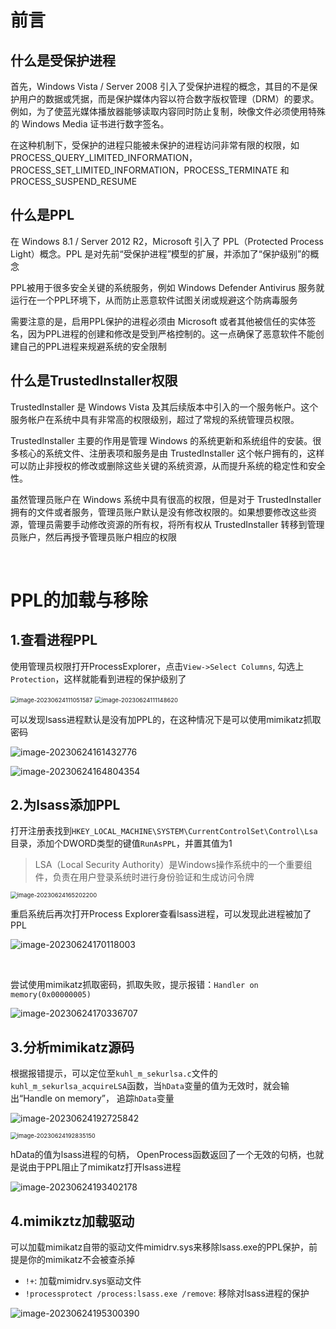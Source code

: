 # 前言

## 什么是受保护进程

首先，Windows Vista / Server 2008 引入了受保护进程的概念，其目的不是保护用户的数据或凭据，而是保护媒体内容以符合数字版权管理（DRM）的要求。例如，为了使蓝光媒体播放器能够读取内容同时防止复制，映像文件必须使用特殊的 Windows Media 证书进行数字签名。

在这种机制下，受保护的进程只能被未保护的进程访问非常有限的权限，如 PROCESS_QUERY_LIMITED_INFORMATION，PROCESS_SET_LIMITED_INFORMATION，PROCESS_TERMINATE 和 PROCESS_SUSPEND_RESUME



## 什么是PPL

在 Windows 8.1 / Server 2012 R2，Microsoft 引入了 PPL（Protected Process Light）概念。PPL 是对先前“受保护进程”模型的扩展，并添加了“保护级别”的概念

PPL被用于很多安全关键的系统服务，例如 Windows Defender Antivirus 服务就运行在一个PPL环境下，从而防止恶意软件试图关闭或规避这个防病毒服务

需要注意的是，启用PPL保护的进程必须由 Microsoft 或者其他被信任的实体签名，因为PPL进程的创建和修改是受到严格控制的。这一点确保了恶意软件不能创建自己的PPL进程来规避系统的安全限制



## 什么是TrustedInstaller权限

TrustedInstaller 是 Windows Vista 及其后续版本中引入的一个服务帐户。这个服务帐户在系统中具有非常高的权限级别，超过了常规的系统管理员权限。

TrustedInstaller 主要的作用是管理 Windows 的系统更新和系统组件的安装。很多核心的系统文件、注册表项和服务是由 TrustedInstaller 这个帐户拥有的，这样可以防止非授权的修改或删除这些关键的系统资源，从而提升系统的稳定性和安全性。

虽然管理员账户在 Windows 系统中具有很高的权限，但是对于 TrustedInstaller 拥有的文件或者服务，管理员账户默认是没有修改权限的。如果想要修改这些资源，管理员需要手动修改资源的所有权，将所有权从 TrustedInstaller 转移到管理员账户，然后再授予管理员账户相应的权限

​		

# PPL的加载与移除

## 1.查看进程PPL

使用管理员权限打开ProcessExplorer，点击`View->Select Columns`, 勾选上`Protection`，这样就能看到进程的保护级别了

<img src="BypassPPL/image-20230624111051587.png" alt="image-20230624111051587" style="zoom:67%;" />	

<img src="BypassPPL/image-20230624111148620.png" alt="image-20230624111148620" style="zoom:67%;" />	



可以发现lsass进程默认是没有加PPL的，在这种情况下是可以使用mimikatz抓取密码

![image-20230624161432776](BypassPPL/image-20230624161432776.png)

![image-20230624164804354](BypassPPL/image-20230624164804354.png)	



## 2.为lsass添加PPL

打开注册表找到`HKEY_LOCAL_MACHINE\SYSTEM\CurrentControlSet\Control\Lsa`目录，添加个DWORD类型的键值`RunAsPPL`，并置其值为1

> LSA（Local Security Authority）是Windows操作系统中的一个重要组件，负责在用户登录系统时进行身份验证和生成访问令牌

<img src="BypassPPL/image-20230624165202200.png" alt="image-20230624165202200" style="zoom:67%;" />	



重启系统后再次打开Process Explorer查看lsass进程，可以发现此进程被加了PPL

![image-20230624170118003](BypassPPL/image-20230624170118003.png)

​	

尝试使用mimikatz抓取密码，抓取失败，提示报错：`Handler on memory(0x00000005)`

![image-20230624170336707](BypassPPL/image-20230624170336707.png)	



## 3.分析mimikatz源码

根据报错提示，可以定位至`kuhl_m_sekurlsa.c`文件的`kuhl_m_sekurlsa_acquireLSA`函数，当`hData`变量的值为无效时，就会输出“Handle on memory”， 追踪`hData`变量

![image-20230624192725842](BypassPPL/image-20230624192725842.png)

<img src="BypassPPL/image-20230624192835150.png" alt="image-20230624192835150" style="zoom:67%;" />	



hData的值为lsass进程的句柄， OpenProcess函数返回了一个无效的句柄，也就是说由于PPL阻止了mimikatz打开lsass进程

![image-20230624193402178](BypassPPL/image-20230624193402178.png)



## 4.mimikztz加载驱动

可以加载mimikatz自带的驱动文件mimidrv.sys来移除lsass.exe的PPL保护，前提是你的mimikatz不会被查杀掉

- `!+`: 加载mimidrv.sys驱动文件
- `!processprotect /process:lsass.exe /remove`: 移除对lsass进程的保护

![image-20230624195300390](BypassPPL/image-20230624195300390.png)	



​	

